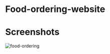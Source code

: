 # Food-ordering-website

# Screenshots

![food-ordering](https://github.com/om-3004/Food-ordering-website/assets/76418145/8fa38acd-0d72-44e5-be19-91011aafb226)
